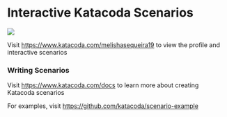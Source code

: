 # Interactive Katacoda Scenarios

[![](http://shields.katacoda.com/katacoda/melishasequeira19/count.svg)](https://www.katacoda.com/melishasequeira19 "Get your profile on Katacoda.com")

Visit https://www.katacoda.com/melishasequeira19 to view the profile and interactive scenarios

### Writing Scenarios
Visit https://www.katacoda.com/docs to learn more about creating Katacoda scenarios

For examples, visit https://github.com/katacoda/scenario-example
